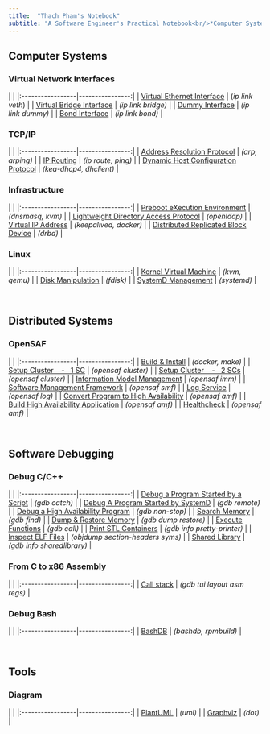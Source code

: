 ```yaml
---
title:  "Thach Pham's Notebook"
subtitle: "A Software Engineer's Practical Notebook<br/>*Computer Systems - Distributed Systems - Software Debugging*"
---
```



## Computer Systems
### Virtual Network Interfaces
| |
|:-----------------|----------------:|
| [Virtual Ethernet Interface](html/veth.html) | (*ip link veth*) |
| [Virtual Bridge Interface](html/vbridge.html) | *(ip link bridge)* |
| [Dummy Interface](html/vdummy-interface.html) | *(ip link dummy)* |
| [Bond Interface](html/vbond-interface.html) | *(ip link bond)* |


### TCP/IP
| |
|:-----------------|----------------:|
| [Address Resolution Protocol](html/arp.html) | *(arp, arping)* |
| [IP Routing](html/ip-routing.html) | *(ip route, ping)* |
| [Dynamic Host Configuration Protocol](html/dhcp.html) | *(kea-dhcp4, dhclient)* |

### Infrastructure
| |
|:-----------------|----------------:|
| [Preboot eXecution Environment](html/pxe.html) | *(dnsmasq, kvm)* |
| [Lightweight Directory Access Protocol](html/ldap.html) | *(openldap)* |
| [Virtual IP Address](html/vip.html) | *(keepalived, docker)* |
| [Distributed Replicated Block Device](html/drbd.html) | *(drbd)* |


### Linux
| |
|:-----------------|----------------:|
| [Kernel Virtual Machine](html/kvm.html)           | *(kvm, qemu)*  |
| [Disk Manipulation](html/fdisk.html)   | *(fdisk)*  |
| [SystemD Management](html/systemd.html)           | *(systemd)*  |

<br>


## Distributed Systems
### OpenSAF
| |
|:-----------------|----------------:|
| [Build & Install](html/opensaf-install.html) | *(docker, make)* |
| [Setup Cluster &nbsp;&nbsp; - &nbsp; 1 SC](html/opensaf-1sc.html) | *(opensaf cluster)* |
| [Setup Cluster &nbsp;&nbsp; - &nbsp; 2 SCs](html/opensaf-2sc.html) | *(opensaf cluster)* |
| [Information Model Management](html/opensaf-imm.html) | *(opensaf imm)* |
| [Software Management Framework](html/opensaf-smf.html) | *(opensaf smf)* |
| [Log Service](html/opensaf-log.html) | *(opensaf log)* |
| [Convert Program to High Availability](html/opensaf-amf-non-sa-aware.html) | *(opensaf amf)* |
| [Build High Availability Application](html/opensaf-amf-sa-aware.html) | *(opensaf amf)* |
| [Healthcheck](html/opensaf-healthcheck.html) | *(opensaf amf)* |

<br>


## Software Debugging
### Debug C/C++
| |
|:-----------------|----------------:|
| [Debug a Program Started by a Script](html/gdb-program-started-by-script.html)    | *(gdb catch)*     |
| [Debug A Program Started by SystemD](html/gdb-program-started-by-systemd.html)    | *(gdb remote)*    |
| [Debug a High Availability Program](html/gdb-ha-program.html) | *(gdb non-stop)* |
| [Search Memory](html/gdb-find.html)                   | *(gdb find)*  |
| [Dump & Restore Memory](html/gdb-dump-restore.html)   | *(gdb dump restore)*  |
| [Execute Functions](html/gdb-call.html)               | *(gdb call)*  |
| [Print STL Containers](html/gdb-stl.html)             | *(gdb info pretty-printer)*   |
| [Inspect ELF Files](html/elf.html)                    | *(objdump section-headers syms)*  |
| [Shared Library](html/cpp-shared-library.html)        | *(gdb info sharedlibrary)*   |


### From C to x86 Assembly
| |
|:-----------------|----------------:|
| [Call stack](html/c-callstack.html) | *(gdb tui layout asm regs)* |


### Debug Bash
| |
|:-----------------|----------------:|
| [BashDB](html/bashdb.html) | *(bashdb, rpmbuild)* |

<br>


## Tools
### Diagram
| |
|:-----------------|----------------:|
| [PlantUML](html/plantuml.html) | *(uml)* |
| [Graphviz](html/graphviz.html) | *(dot)* |

